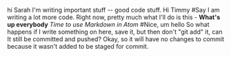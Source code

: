 hi Sarah
I'm writing important stuff -- good code stuff.
Hi Timmy
#Say I am writing a lot more code. Right now, pretty much what I'll do is this -
**What's up everybody** _Time to use Markdown in Atom_
#Nice, um hello
So what happens if I write something on here, save it, but then don't "git add" it, can It still be committed and pushed?
Okay, so it will have no changes to commit because it wasn't added to be staged for commit.
